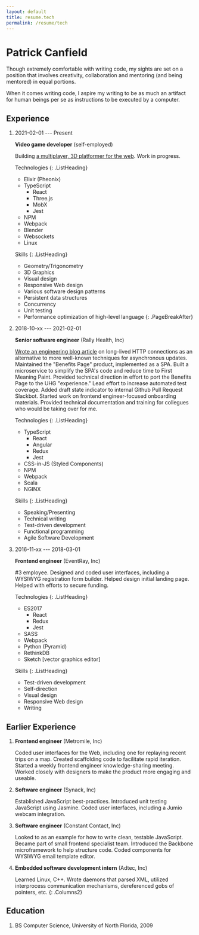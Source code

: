 ```yaml
---
layout: default
title: resume.tech
permalink: /resume/tech
---
```


# Patrick Canfield
<div class="VirticalGap"></div>
<div class="VirticalGap"></div>
<div class="VirticalGap"></div>

Though extremely comfortable with writing code, my sights are set on a position that involves creativity, collaboration and mentoring (and being mentored) in equal portions.

When it comes writing code, I aspire my writing to be as much an artifact for human beings per se as instructions to be executed by a computer.

## Experience

1. 2021-02-01 --- Present

   __Video game developer__ (self-employed)

   Building [a multiplayer, 3D platformer for the web](https://cybersquirrels.com/room/dead-mouse). Work in progress.

   Technologies
   {: .ListHeading}

   - Elixir (Pheonix)
   - TypeScript
     - React
     - Three.js
     - MobX
     - Jest
   - NPM
   - Webpack
   - Blender
   - Websockets
   - Linux

   Skills
   {: .ListHeading}

   - Geometry/Trigonometry
   - 3D Graphics
   - Visual design
   - Responsive Web design
   - Various software design patterns
   - Persistent data structures
   - Concurrency
   - Unit testing
   - Performance optimization of high-level language
  {: .PageBreakAfter}

2. 2018-10-xx --- 2021-02-01

   __Senior software engineer__ (Rally Health, Inc)

   [Wrote an engineering blog article](https://www.rallyhealth.com/coding/smelling-the-roses-with-persistent-http-connections) on long-lived HTTP connections as an alternative to more well-known techniques for asynchronous updates. Maintained the "Benefits Page" product, implemented as a SPA. Built a microservice to simplify the SPA's code and reduce time to First Meaning Paint. Provided technical direction in effort to port the Benefits Page to the UHG "experience." Lead effort to increase automated test coverage. Added draft state indicator to internal Github Pull Request Slackbot. Started work on frontend engineer-focused onboarding materials. Provided technical documentation and training for collegues who would be taking over for me.

   Technologies
   {: .ListHeading}

   - TypeScript
     - React
     - Angular
     - Redux
     - Jest
   - CSS-in-JS (Styled Components)
   - NPM
   - Webpack
   - Scala
   - NGINX

   Skills
   {: .ListHeading}

   - Speaking/Presenting
   - Technical writing
   - Test-driven development
   - Functional programming
   - Agile Software Development

3. 2016-11-xx --- 2018-03-01

   __Frontend engineer__ (EventRay, Inc)

   #3 employee. Designed and coded user interfaces, including a WYSIWYG registration form builder. Helped design initial landing page. Helped with efforts to secure funding.

   Technologies
   {: .ListHeading}

   - ES2017
     - React
     - Redux
     - Jest
   - SASS
   - Webpack
   - Python (Pyramid)
   - RethinkDB
   - Sketch [vector graphics editor]

   Skills
   {: .ListHeading}

   - Test-driven development
   - Self-direction
   - Visual design
   - Responsive Web design
   - Writing

## Earlier Experience

1. __Frontend engineer__ (Metromile, Inc)

   Coded user interfaces for the Web, including one for replaying recent trips on a map. Created scaffolding code to facilitate rapid iteration. Started a weekly frontend engineer knowledge-sharing meeting. Worked closely with designers to make the product more engaging and useable.

2. __Software engineer__ (Synack, Inc)

   Established JavaScript best-practices. Introduced unit testing JavaScript using Jasmine. Coded user interfaces, including a Jumio webcam integration.

3. __Software engineer__ (Constant Contact, Inc)

   Looked to as an example for how to write clean, testable JavaScript. Became part of small frontend specialist team. Introduced the Backbone microframework to help structure code. Coded components for WYSIWYG email template editor.

4. __Embedded software development intern__ (Adtec, Inc)

   Learned Linux, C++. Wrote daemons that parsed XML, utilized interprocess communication mechanisms, dereferenced gobs of pointers, etc.
{: .Columns2}

## Education

1. BS Computer Science, University of North Florida, 2009
